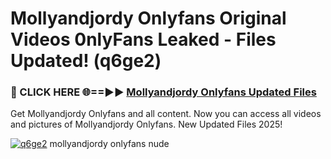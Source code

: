 # Mollyandjordy Onlyfans Original Videos 0nlyFans Leaked - Files Updated! (q6ge2)

<h3>🔴 CLICK HERE 🌐==►► <a href="https://tinyurl.com/3hn5wdd3" rel="nofollow">Mollyandjordy Onlyfans Updated Files</a></h3>

Get Mollyandjordy Onlyfans and all content. Now you can access all videos and pictures of Mollyandjordy Onlyfans. New Updated Files 2025!

[![q6ge2](https://i.imgur.com/4HnBqBT.gif)](https://tinyurl.com/3hn5wdd3)
mollyandjordy onlyfans nude